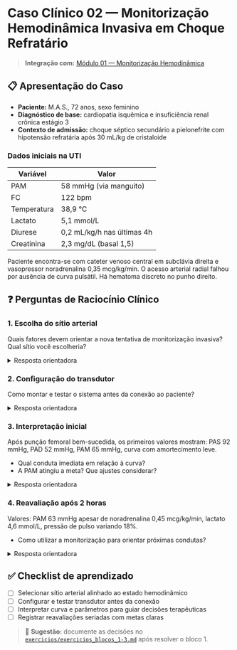 # Caso Clínico 02 — Monitorização Hemodinâmica Invasiva em Choque Refratário

> **Integração com:** [Módulo 01 — Monitorização Hemodinâmica](../docs/modulo_01_monitorizacao_hemodinamica.md)

## 📋 Apresentação do Caso

- **Paciente:** M.A.S., 72 anos, sexo feminino
- **Diagnóstico de base:** cardiopatia isquêmica e insuficiência renal crônica estágio 3
- **Contexto de admissão:** choque séptico secundário a pielonefrite com hipotensão refratária após 30 mL/kg de cristaloide

### Dados iniciais na UTI

| Variável | Valor |
| --- | --- |
| PAM | 58 mmHg (via manguito) |
| FC | 122 bpm |
| Temperatura | 38,9 °C |
| Lactato | 5,1 mmol/L |
| Diurese | 0,2 mL/kg/h nas últimas 4h |
| Creatinina | 2,3 mg/dL (basal 1,5) |

Paciente encontra-se com cateter venoso central em subclávia direita e vasopressor noradrenalina 0,35 mcg/kg/min. O acesso arterial radial falhou por ausência de curva pulsátil. Há hematoma discreto no punho direito.

## ❓ Perguntas de Raciocínio Clínico

### 1. Escolha do sítio arterial
Quais fatores devem orientar a nova tentativa de monitorização invasiva? Qual sítio você escolheria?

<details>
<summary>Resposta orientadora</summary>

- Priorizar sítio com maior fluxo e menor risco de falha no contexto de choque → **artéria femoral**.
- Justificativas:
  - Perfusão periférica comprometida (falha radial prévia)
  - Necessidade de curva confiável para ajuste de vasopressor
  - Facilidade de punção ultrassonográfica
- Checklist de segurança: correção de coagulopatia, assepsia rigorosa, imobilização de membro.
</details>

### 2. Configuração do transdutor
Como montar e testar o sistema antes da conexão ao paciente?

<details>
<summary>Resposta orientadora</summary>

1. Reunir kit pressurizado com SF 0,9% + heparina (2-3 mL/h) e transdutor descartável.
2. Purga contínua, eliminação de bolhas e conexão ao monitor multiparamétrico.
3. **Nivelar** transdutor na linha axilar média (4º espaço intercostal) e realizar **zero** atmosférico.
4. Testar curva com flush rápido para verificar resposta quadrada adequada.
</details>

### 3. Interpretação inicial
Após punção femoral bem-sucedida, os primeiros valores mostram: PAS 92 mmHg, PAD 52 mmHg, PAM 65 mmHg, curva com amortecimento leve.

- Qual conduta imediata em relação à curva?
- A PAM atingiu a meta? Que ajustes considerar?

<details>
<summary>Resposta orientadora</summary>

- Avaliar amortecimento: revisar conexões, presença de bolhas ou dobras. Realizar flush e reposicionar o membro.
- PAM 65 mmHg = meta mínima. Diante de lactato elevado e vasopressor em dose intermediária, manter reavaliações a cada 15 minutos.
- Considerar:
  - Ajuste fino da altura do transdutor
  - Titulação da noradrenalina para alvo de 65-70 mmHg
  - Avaliar parâmetros dinâmicos (PPV, VTI) se ecocardiografia disponível
</details>

### 4. Reavaliação após 2 horas
Valores: PAM 63 mmHg apesar de noradrenalina 0,45 mcg/kg/min, lactato 4,6 mmol/L, pressão de pulso variando 18%.

- Como utilizar a monitorização para orientar próximas condutas?

<details>
<summary>Resposta orientadora</summary>

- PPV 18% sugere responsividade a fluidos → realizar teste de elevação passiva de pernas ou bolus monitorizado.
- Se responsiva, administrar 250-500 mL e monitorar impacto imediato na PAM e PPV.
- Considerar inserção de cateter venoso central com ScvO2 ou ecocardiografia à beira leito para avaliação de débito cardíaco.
- Doses crescentes de vasopressor indicam preparar adição de vasopressina se PAM não estabilizar.
</details>

## ✅ Checklist de aprendizado

- [ ] Selecionar sítio arterial alinhado ao estado hemodinâmico
- [ ] Configurar e testar transdutor antes da conexão
- [ ] Interpretar curva e parâmetros para guiar decisões terapêuticas
- [ ] Registrar reavaliações seriadas com metas claras

> 📝 **Sugestão:** documente as decisões no [`exercicios/exercicios_blocos_1-3.md`](../exercicios/exercicios_blocos_1-3.md) após resolver o bloco 1.
